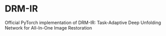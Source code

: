 # DRM-IR
Official PyTorch implementation of DRM-IR: Task-Adaptive Deep Unfolding Network for All-In-One Image Restoration
